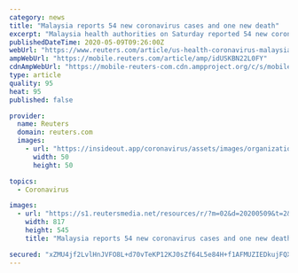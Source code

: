 ```yaml
---
category: news
title: "Malaysia reports 54 new coronavirus cases and one new death"
excerpt: "Malaysia health authorities on Saturday reported 54 new coronavirus cases for a total of 6,589. The health ministry also reported one new death, bringing total fatalities to 108."
publishedDateTime: 2020-05-09T09:26:00Z
webUrl: "https://www.reuters.com/article/us-health-coronavirus-malaysia-idUSKBN22L0FY"
ampWebUrl: "https://mobile.reuters.com/article/amp/idUSKBN22L0FY"
cdnAmpWebUrl: "https://mobile-reuters-com.cdn.ampproject.org/c/s/mobile.reuters.com/article/amp/idUSKBN22L0FY"
type: article
quality: 95
heat: 95
published: false

provider:
  name: Reuters
  domain: reuters.com
  images:
    - url: "https://insideout.app/coronavirus/assets/images/organizations/reuters.com-50x50.jpg"
      width: 50
      height: 50

topics:
  - Coronavirus

images:
  - url: "https://s1.reutersmedia.net/resources/r/?m=02&d=20200509&t=2&i=1518028714&w=&fh=545px&fw=&ll=&pl=&sq=&r=LYNXMPEG480DA"
    width: 817
    height: 545
    title: "Malaysia reports 54 new coronavirus cases and one new death"

secured: "xZMU4jf2LvlHnJVFO8L+d70vTeKP12KJ0sZf64L5e84H+f1AFMUZIEDkujFQXu27ewYOKlObeDTotxux5Gs84/vKrAxmCmVn9szGutlGHodr16XrUDDel8nOhNEpxOhTvXZDtl5oO0F8FENNtO+Y2TB8lLw9+GcjQ6PYDP/4JY3apI8Sj5TeVngzUSC6pjYZrxObfZ9Rg4FVXRMuLz8I5OONX0bTPlzK5CF7SVAkkgGhPaA2YbztK88Ncbtwi/3n+PGjV/kgK1KQOm7mBxI6UqUynfz3QYfyfHtg7V53XHB4FeW+2Qqdc0YAIjgHU1Wb;8h0kYEOszajJz4Vrle25wg=="
---
```


